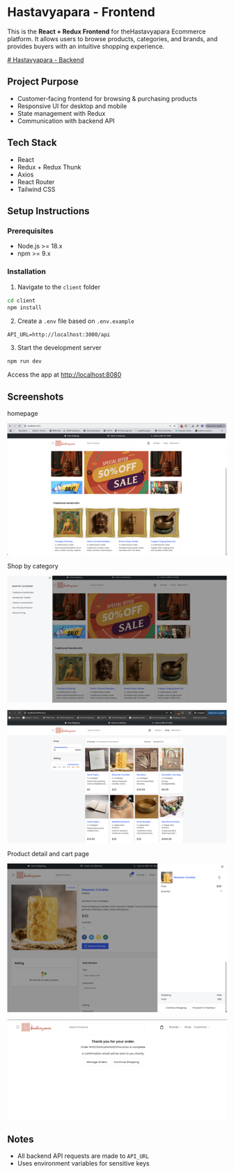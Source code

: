 # Hastavyapara - Frontend

This is the **React + Redux Frontend** for theHastavyapara Ecommerce platform.
It allows users to browse products, categories, and brands, and provides buyers with an intuitive shopping experience.

[# Hastavyapara - Backend](https://github.com/prof-gautam/Hastavyapara-backend)

## Project Purpose

- Customer-facing frontend for browsing & purchasing products
- Responsive UI for desktop and mobile
- State management with Redux
- Communication with backend API

## Tech Stack

- React
- Redux + Redux Thunk
- Axios
- React Router
- Tailwind CSS

## Setup Instructions

### Prerequisites

- Node.js >= 18.x
- npm >= 9.x

### Installation

1. Navigate to the `client` folder

```bash
cd client
npm install
```

2. Create a `.env` file based on `.env.example`

```env
API_URL=http://localhost:3000/api
```

3. Start the development server

```bash
npm run dev
```

Access the app at [http://localhost:8080](http://localhost:3000)

## Screenshots

homepage

![1747020432932](image/README/1747020432932.png)

Shop by category

![1747020469966](image/README/1747020469966.png)

![1747020505722](image/README/1747020505722.png)

Product detail and cart page

![1747020593705](image/README/1747020593705.png)

![1747020667565](image/README/1747020667565.png)

## Notes

- All backend API requests are made to `API_URL`
- Uses environment variables for sensitive keys
